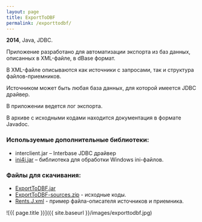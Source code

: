 ```yaml
---
layout: page
title: ExportToDBF
permalink: /exporttodbf/
---
```


<b>2014</b>, Java, JDBC.

Приложение разработано для автоматизации экспорта из баз данных, описанных в XML-файле, в dBase формат.

В XML-файле описываются как источники с запросами, так и структура файлов-приемников.

Источником может быть любая база данных, для которой имеется JDBC драйвер.

В приложении ведется лог экспорта.

В архиве с исходными кодами находится документация в формате Javadoc.

### Используемые дополнительные библиотеки:

* interclient.jar – Interbase JDBC драйвер
* [ini4j.jar](http://ini4j.sourceforge.net/download.html) – библиотека для обработки Windows ini-файлов.

### Файлы для скачивания:

* [ExportToDBF.jar](https://docs.google.com/uc?authuser=0&id=0B1nIE1BTDG6zZHlRbWFRaHRhQmM&export=download)
* [ExportToDBF-sources.zip](https://docs.google.com/uc?authuser=0&id=0B1nIE1BTDG6zeWZRc2I3TnIxNTg&export=download) - исходные коды.
* [Rents.J.xml](https://drive.google.com/file/d/0B1nIE1BTDG6zNHdVVGlmb2JuOE0/view?usp=sharing) - пример файла-описателя источников и приемника.

![{{ page.title }}]({{ site.baseurl }}/images/exporttodbf.jpg)
